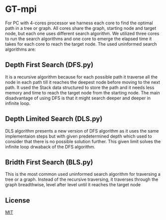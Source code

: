 # GT-mpi
For PC with 4-cores processor we harness each core to find the optimal path in a tree or graph. All cores share the graph, starting node and target node, but each one uses different search algorithm. We utilized three cores to run the search algorithms and one core to emerge the elapsed time it takes for each core to reach the target node.
The used uninformed search algorithms are:
## Depth First Search (DFS.py)
It is a recursive algorithm because for each possible path it traverse all the node in each path till it reaches the deepest node before moving to the next path. It used the Stack data structured to store the path and it needs less memory and time to reach the target node from the starting node. The main disadvantage of using DFS is that it might search deeper and deeper in infinite loop.
## Depth Limited Search (DLS.py)
DLS algorithm presents a new version of DFS algorithm as it uses the same implementaion steps but with given predetermined depth which used to consider that there is no possible solution further. This given limit solves the infinite loop drwaback of the DFS algorithm. 
## Bridth First Search (BLS.py)
This is the most common used uninformed search algorithm for traversing a tree or a graph. Instead of the recursive traversing, it traverses through the graph breadthwise, level after level until it reaches the target node

## License
[MIT](https://choosealicense.com/licenses/mit/)

